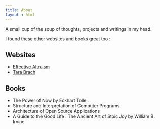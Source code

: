 ```yaml
---
title: About
layout : html
---
```


A small cup of the soup of thoughts, projects and writings in my head.

I found these other websites and books great too : 

## Websites

- [Effective Altruism](https://www.effectivealtruism.org/)
- [Tara Brach](https://www.tarabrach.com/)

## Books

- The Power of Now by Eckhart Tolle
- Structure and Interpretation of Computer Programs
- Architecture of Open Source Applications
- A Guide to the Good Life : The Ancient Art of Stoic Joy by William B. Irvine